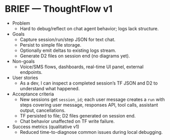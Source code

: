 # BRIEF — ThoughtFlow v1

- Problem
  - Hard to debug/reflect on chat agent behavior; logs lack structure.
- Goals
  - Capture session/run/step JSON for text chat.
  - Persist to simple file storage.
  - Optionally emit deltas to existing logs stream.
  - Generate D2 files on session end (no diagrams yet).
- Non-goals
  - Voice/SMS flows, dashboards, real-time UI panel, external endpoints.
- User stories
  - As a dev, I can inspect a completed session’s TF JSON and D2 to understand what happened.
- Acceptance criteria
  - New sessions get `session_id`; each user message creates a `run` with steps covering user message, responses API, tool calls, assistant output, cancellations.
  - TF persisted to file; D2 files generated on session end.
  - Chat behavior unaffected on TF write failure.
- Success metrics (qualitative v1)
  - Reduced time-to-diagnose common issues during local debugging.
